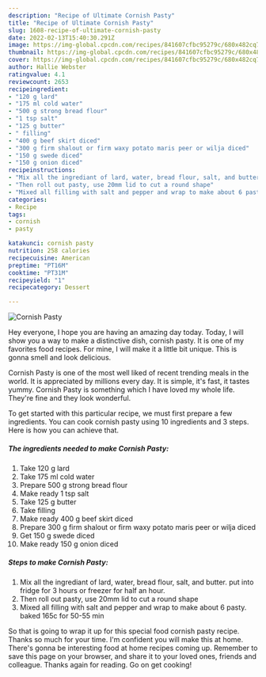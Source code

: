 ```yaml
---
description: "Recipe of Ultimate Cornish Pasty"
title: "Recipe of Ultimate Cornish Pasty"
slug: 1608-recipe-of-ultimate-cornish-pasty
date: 2022-02-13T15:40:30.291Z
image: https://img-global.cpcdn.com/recipes/841607cfbc95279c/680x482cq70/cornish-pasty-recipe-main-photo.jpg
thumbnail: https://img-global.cpcdn.com/recipes/841607cfbc95279c/680x482cq70/cornish-pasty-recipe-main-photo.jpg
cover: https://img-global.cpcdn.com/recipes/841607cfbc95279c/680x482cq70/cornish-pasty-recipe-main-photo.jpg
author: Hallie Webster
ratingvalue: 4.1
reviewcount: 2653
recipeingredient:
- "120 g lard"
- "175 ml cold water"
- "500 g strong bread flour"
- "1 tsp salt"
- "125 g butter"
- " filling"
- "400 g beef skirt diced"
- "300 g firm shalout or firm waxy potato maris peer or wilja diced"
- "150 g swede diced"
- "150 g onion diced"
recipeinstructions:
- "Mix all the ingrediant of lard, water, bread flour, salt, and butter. put into fridge for 3 hours or freezer for half an hour."
- "Then roll out pasty, use 20mm lid to cut a round shape"
- "Mixed all filling with salt and pepper and wrap to make about 6 pasty. baked 165c for 50-55 min"
categories:
- Recipe
tags:
- cornish
- pasty

katakunci: cornish pasty 
nutrition: 258 calories
recipecuisine: American
preptime: "PT16M"
cooktime: "PT31M"
recipeyield: "1"
recipecategory: Dessert

---
```



![Cornish Pasty](https://img-global.cpcdn.com/recipes/841607cfbc95279c/680x482cq70/cornish-pasty-recipe-main-photo.jpg)

Hey everyone, I hope you are having an amazing day today. Today, I will show you a way to make a distinctive dish, cornish pasty. It is one of my favorites food recipes. For mine, I will make it a little bit unique. This is gonna smell and look delicious.



Cornish Pasty is one of the most well liked of recent trending meals in the world. It is appreciated by millions every day. It is simple, it's fast, it tastes yummy. Cornish Pasty is something which I have loved my whole life. They're fine and they look wonderful.


To get started with this particular recipe, we must first prepare a few ingredients. You can cook cornish pasty using 10 ingredients and 3 steps. Here is how you can achieve that.

<!--inarticleads1-->

##### The ingredients needed to make Cornish Pasty:

1. Take 120 g lard
1. Take 175 ml cold water
1. Prepare 500 g strong bread flour
1. Make ready 1 tsp salt
1. Take 125 g butter
1. Take  filling
1. Make ready 400 g beef skirt diced
1. Prepare 300 g firm shalout or firm waxy potato maris peer or wilja diced
1. Get 150 g swede diced
1. Make ready 150 g onion diced




<!--inarticleads2-->

##### Steps to make Cornish Pasty:

1. Mix all the ingrediant of lard, water, bread flour, salt, and butter. put into fridge for 3 hours or freezer for half an hour.
1. Then roll out pasty, use 20mm lid to cut a round shape
1. Mixed all filling with salt and pepper and wrap to make about 6 pasty. baked 165c for 50-55 min




So that is going to wrap it up for this special food cornish pasty recipe. Thanks so much for your time. I'm confident you will make this at home. There's gonna be interesting food at home recipes coming up. Remember to save this page on your browser, and share it to your loved ones, friends and colleague. Thanks again for reading. Go on get cooking!
